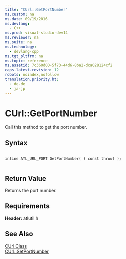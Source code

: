```yaml
---
title: "CUrl::GetPortNumber"
ms.custom: na
ms.date: 09/19/2016
ms.devlang: 
  - C++
ms.prod: visual-studio-dev14
ms.reviewer: na
ms.suite: na
ms.technology: 
  - devlang-cpp
ms.tgt_pltfrm: na
ms.topic: reference
ms.assetid: 7c360d00-5f73-44d6-8ba2-dca028124cf2
caps.latest.revision: 12
robots: noindex,nofollow
translation.priority.ht: 
  - de-de
  - ja-jp
---
```

# CUrl::GetPortNumber
Call this method to get the port number.  
  
## Syntax  
  
```  
  
inline ATL_URL_PORT GetPortNumber( ) const throw( );  
  
```  
  
## Return Value  
 Returns the port number.  
  
## Requirements  
 **Header:** atlutil.h  
  
## See Also  
 [CUrl Class](../vs140/CUrl-Class.md)   
 [CUrl::SetPortNumber](../vs140/CUrl--SetPortNumber.md)